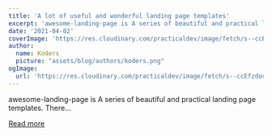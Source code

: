 ```yaml
---
title: 'A lot of useful and wonderful landing page templates'
excerpt: 'awesome-landing-page is A series of beautiful and practical landing page templates.            There...'
date: '2021-04-02'
coverImage: 'https://res.cloudinary.com/practicaldev/image/fetch/s--ccEfzdoo--/c_imagga_scale,f_auto,fl_progressive,h_420,q_auto,w_1000/https://dev-to-uploads.s3.amazonaws.com/uploads/articles/txsaal38i4r75dlvj78e.jpg'
author:
  name: Koders
  picture: "assets/blog/authors/koders.png"
ogImage:
  url: 'https://res.cloudinary.com/practicaldev/image/fetch/s--ccEfzdoo--/c_imagga_scale,f_auto,fl_progressive,h_420,q_auto,w_1000/https://dev-to-uploads.s3.amazonaws.com/uploads/articles/txsaal38i4r75dlvj78e.jpg'
---
```


awesome-landing-page is A series of beautiful and practical landing page templates.            There...

[Read more](https://dev.to/lindelof/a-lot-of-useful-and-wonderful-landing-page-templates-4n1g)
